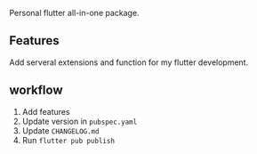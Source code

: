Personal flutter all-in-one package.

## Features

Add serveral extensions and function for my flutter development.

## workflow

1. Add features
2. Update version in `pubspec.yaml`
3. Update `CHANGELOG.md`
4. Run `flutter pub publish`

